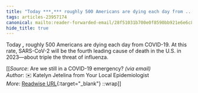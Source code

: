 ```yaml
---
title: "Today ***,*** roughly 500 Americans are dying each day from ..."
tags: articles-23957174
canonical: mailto:reader-forwarded-email/28f51031b700e0f8590bb921e6e6c886
hide_title: true
---
```


Today ***,*** roughly 500 Americans are dying each day from COVID-19. At this rate, SARS-CoV-2 will be the fourth leading cause of death in the U.S. in 2023—about triple the threat of influenza.


[[_Source_: Are we still in a COVID-19 emergency? _(via email)_<br>
_Author_: ✉️ Katelyn Jetelina from Your Local Epidemiologist<br>
_More_: [Readwise URL](https://readwise.io/open/468297558){:target="_blank"}
::wrap]]
